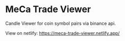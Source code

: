 # MeCa Trade Viewer

Candle Viewer for coin symbol pairs via binance api.

View on netlify: https://meca-trade-viewer.netlify.app/

